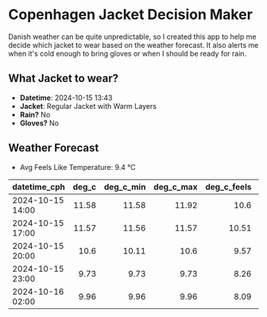 
# Copenhagen Jacket Decision Maker

Danish weather can be quite unpredictable, so I created this app to help me decide which jacket to wear based on the weather forecast. 
It also alerts me when it's cold enough to bring gloves or when I should be ready for rain.

## What Jacket to wear?

- **Datetime**: 2024-10-15 13:43
- **Jacket**: Regular Jacket with Warm Layers
- **Rain?** No
- **Gloves?** No

## Weather Forecast
- Avg Feels Like Temperature: 9.4 °C

| datetime_cph     |   deg_c |   deg_c_min |   deg_c_max |   deg_c_feels | weather   | wind   | rain   |
|:-----------------|--------:|------------:|------------:|--------------:|:----------|:-------|:-------|
| 2024-10-15 14:00 |   11.58 |       11.58 |       11.92 |         10.6  | Clouds    | Low    | None   |
| 2024-10-15 17:00 |   11.57 |       11.56 |       11.57 |         10.51 | Clouds    | Low    | None   |
| 2024-10-15 20:00 |   10.6  |       10.11 |       10.6  |          9.57 | Clouds    | Low    | None   |
| 2024-10-15 23:00 |    9.73 |        9.73 |        9.73 |          8.26 | Clear     | Low    | None   |
| 2024-10-16 02:00 |    9.96 |        9.96 |        9.96 |          8.09 | Clear     | Low    | None   |
        